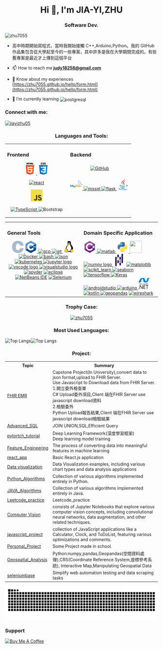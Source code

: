 <h1 align="center">Hi 👋, I'm JIA-YI,ZHU</h1>
<h3 align="center">Software Dev.  </h3>

<p align="left"> <img src="https://komarev.com/ghpvc/?username=zhu7055&label=Profile%20views&color=0e75b6&style=flat" alt="zhu7055" /> </p>

- 高中時期開始寫程式，當時我開始接觸 C++,Arduino,Python。我的 GitHub 作品集包含從大學起至今的一些專案，其中許多是我在大學期間完成的。有些舊專案是最近才上傳到這個平台

- 📫 How to reach me **judy18258@gmail.com**

- 📄 Know about my experiences [https://zhu7055.github.io/hello/form.html](https://zhu7055.github.io/hello/form.html)
- 🌱 I’m currently learning
  <img align="center" src="https://img.shields.io/badge/postgres-316192.svg?logo=postgresql&logoColor=white" alt="postgresql">

<h3 align="left">Connect with me:</h3>
<p align="left">
<a href="https://kaggle.com/jiayizhu05" target="blank"><img align="center" src="https://raw.githubusercontent.com/rahuldkjain/github-profile-readme-generator/master/src/images/icons/Social/kaggle.svg" alt="jiayizhu05" height="30" width="40" /></a>
</p>

<h3 align="center">Languages and Tools:</h3>
<table><tr><td valign="top" width="50%">
<h3>Frontend</h3>
<div align="center">
<a href="https://www.w3.org/html/" target="_blank" rel="noreferrer"> 
    <img src="https://raw.githubusercontent.com/devicons/devicon/master/icons/html5/html5-original-wordmark.svg" alt="html5" width="40" height="40"/> 
  </a>
  <a href="https://www.w3schools.com/css/" target="_blank" rel="noreferrer"> 
    <img src="https://raw.githubusercontent.com/devicons/devicon/master/icons/css3/css3-original-wordmark.svg" alt="css3" width="40" height="40"/> 
  
  </a> <a href="https://react.dev/" target="_blank" rel="noreferrer">
    <img src="https://cdn.jsdelivr.net/gh/devicons/devicon@latest/icons/react/react-original.svg" alt="react" width="40" height="40"/>
  
  </a> <a href="https://developer.mozilla.org/en-US/docs/Web/JavaScript" target="_blank" rel="noreferrer"> 
    <img src="https://raw.githubusercontent.com/devicons/devicon/master/icons/javascript/javascript-original.svg" alt="javascript" width="40" height="40"/> 

</a> <a href="https://www.typescriptlang.org/" target="_blank" rel="noreferrer"> 
    <img src="https://cdn.jsdelivr.net/gh/devicons/devicon@latest/icons/typescript/typescript-original.svg" alt="TypeScript" width="40" height="40"/> </a>
    ![Bootstrap](https://img.shields.io/badge/bootstrap-%238511FA.svg?style=for-the-badge&logo=bootstrap&logoColor=white)
   </div>
  </td>
  <td valign="top" width="50%">
<h3>Backend</h3>  
<div align="center">

<a href="https://github.com/" target="_blank"><img style="margin: 10px" src="https://skillicons.dev/icons?i=github" alt="GitHub" height="50" /></a>

<a href="https://www.mysql.com/" target="_blank" rel="noreferrer"> 
    <img src="https://raw.githubusercontent.com/devicons/devicon/master/icons/mysql/mysql-original-wordmark.svg" alt="mysql" width="40" height="40"/>
    </a> <a href="https://www.microsoft.com/en-us/sql-server" target="_blank" rel="noreferrer"> 
    <img src="https://www.svgrepo.com/show/303229/microsoft-sql-server-logo.svg" alt="mssql" width="40" height="40"/> 
</a> <a href="https://flask.palletsprojects.com/" target="_blank" rel="noreferrer"> 
    <img src="https://cdn.jsdelivr.net/gh/devicons/devicon@latest/icons/flask/flask-original-wordmark.svg" alt="flask" width="40" height="40"/>
    </a> <a href="https://www.java.com" target="_blank" rel="noreferrer"> 
    <img src="https://raw.githubusercontent.com/devicons/devicon/master/icons/java/java-original.svg" alt="java" width="40" height="40"/> 
</div>
  
  </td></tr>
</table>
<table>
  <tr>
<td valign="top" width="50%">
<h3>General Tools</h3>
<div align="center">
<a href="https://www.cprogramming.com/" target="_blank" rel="noreferrer"> 
    <img src="https://raw.githubusercontent.com/devicons/devicon/master/icons/c/c-original.svg" alt="c" width="40" height="40"/> 
  </a> <a href="https://www.w3schools.com/cpp/" target="_blank" rel="noreferrer"> 
    <img src="https://raw.githubusercontent.com/devicons/devicon/master/icons/cplusplus/cplusplus-original.svg" alt="cplusplus" width="40" height="40"/> 
</a> <a href="https://cloud.google.com" target="_blank" rel="noreferrer"> 
    <img src="https://www.vectorlogo.zone/logos/google_cloud/google_cloud-icon.svg" alt="gcp" width="40" height="40"/>
  </a> <a href="https://git-scm.com/" target="_blank" rel="noreferrer"> 
    <img src="https://www.vectorlogo.zone/logos/git-scm/git-scm-icon.svg" alt="git" width="40" height="40"/>
    </a> <a href="https://www.linux.org/" target="_blank" rel="noreferrer"> 
    <img src="https://raw.githubusercontent.com/devicons/devicon/master/icons/linux/linux-original.svg" alt="linux" width="40" height="40"/> 
  </a> <a href="https://www.docker.com/" target="_blank" rel="noreferrer">
    <img src="https://cdn.jsdelivr.net/gh/devicons/devicon@latest/icons/docker/docker-original-wordmark.svg" alt="Docker"width="40" height="40"/>
  </a>
  <a href="https://www.gnu.org/software/bash/" target="_blank" rel="noreferrer"> 
    <img src="https://www.vectorlogo.zone/logos/gnu_bash/gnu_bash-icon.svg" alt="bash" width="40" height="40"/> 
    </a> <a href="https://www.json.org/json-en.html" target="_blank" rel="noreferrer"> 
    <img src="https://cdn.jsdelivr.net/gh/devicons/devicon@latest/icons/json/json-original.svg" alt="json" width="40" height="40"/>
    </a> <a href="https://kubernetes.io" target="_blank" rel="noreferrer"> 
    <img src="https://www.vectorlogo.zone/logos/kubernetes/kubernetes-icon.svg" alt="kubernetes" width="40" height="40"/> 
    </a> <a href="https://jupyter.org/" target="_blank" rel="noreferrer">
    <img src="https://cdn.jsdelivr.net/gh/devicons/devicon/icons/jupyter/jupyter-original.svg" height="40" width="40" alt="jupyter logo"  />
  </a> <a href="https://code.visualstudio.com/" target="_blank" rel="noreferrer">
    <img src="https://cdn.jsdelivr.net/gh/devicons/devicon/icons/vscode/vscode-original.svg" height="40" width="40" alt="vscode logo"  />
  </a> <a href="https://visualstudio.microsoft.com/zh-hant/downloads/" target="_blank" rel="noreferrer">
    <img src="https://cdn.jsdelivr.net/gh/devicons/devicon@latest/icons/visualstudio/visualstudio-original.svg" height="40" width="40" alt="visualstudio logo"/>
  </a> <a href="https://www.python.org" target="_blank" rel="noreferrer">
  </a> <a href="https://www.spyder-ide.org/" target="_blank" rel="noreferrer">
    <img src="https://cdn.jsdelivr.net/gh/devicons/devicon@latest/icons/spyder/spyder-plain.svg" alt="spyder" width="40" height="40"/></a>
    <a href="https://eclipseide.org/" target="_blank" rel="noreferrer">
      <img src="https://img.shields.io/badge/Eclipse-FE7A16.svg?style=for-the-badge&logo=Eclipse&logoColor=white" alt="eclipse"></a>
    <a href="https://netbeans.apache.org/front/main/index.html" target="_blank" rel="noreferrer">
      <img src="https://img.shields.io/badge/NetBeansIDE-1B6AC6.svg?style=for-the-badge&logo=apache-netbeans-ide&logoColor=white" alt="NetBeans IDE"></a>
    <a href="https://www.selenium.dev/" target="_blank" rel="noreferrer">
    <img src="https://img.shields.io/badge/-selenium-%43B02A?style=for-the-badge&logo=selenium&logoColor=white" alt="Selenium"></a>
</div>
    
</td><td valign="top" width="50%">
<h3>Domain Specific Application</h3>
<a href="https://www.w3schools.com/cs/" target="_blank" rel="noreferrer"> 
    <img src="https://raw.githubusercontent.com/devicons/devicon/master/icons/csharp/csharp-original.svg" alt="csharp" width="40" height="40"/> 
</a> <a href="https://www.mathworks.com/" target="_blank" rel="noreferrer"> 
    <img src="https://upload.wikimedia.org/wikipedia/commons/2/21/Matlab_Logo.png" alt="matlab" width="40" height="40"/>
   </a>
   <a href="https://www.python.org/downloads/" target="_blank" rel="noreferrer">  
    <img src="https://raw.githubusercontent.com/devicons/devicon/master/icons/python/python-original.svg" alt="python" width="40" height="40"/>
    </a>
    <a href="https://pytorch.org/" target="_blank" rel="noreferrer">
  <img src="https://cdn.jsdelivr.net/gh/devicons/devicon@latest/icons/pytorch/pytorch-original.svg" width="40" height="40"/></a>
  
  <a href="https://numpy.org/" target="_blank" rel="noreferrer"> 
    <img src="https://cdn.jsdelivr.net/gh/devicons/devicon/icons/numpy/numpy-original.svg" height="40" width="40" alt="numpy logo"/>
    </a>
    <a href="https://pandas.pydata.org/" target="_blank" rel="noreferrer"> 
      <img src="https://raw.githubusercontent.com/devicons/devicon/2ae2a900d2f041da66e950e4d48052658d850630/icons/pandas/pandas-original.svg" alt="pandas" width="40" height="40"/></a>
      <a href="https://matplotlib.org/" target="_blank" rel="noreferrer">
    <img src="https://cdn.jsdelivr.net/gh/devicons/devicon@latest/icons/matplotlib/matplotlib-original.svg" alt="matplotlib" width="40" height="40"/>
  </a>
  <a href="https://scikit-learn.org/" target="_blank" rel="noreferrer">
    <img src="https://upload.wikimedia.org/wikipedia/commons/0/05/Scikit_learn_logo_small.svg" alt="scikit_learn" width="40" height="40"/> 
  </a> <a href="https://seaborn.pydata.org/" target="_blank" rel="noreferrer">
    <img src="https://seaborn.pydata.org/_images/logo-mark-lightbg.svg" alt="seaborn" width="40" height="40"/> 
  </a>
  <a href="https://www.tensorflow.org" target="_blank" rel="noreferrer"> 
    <img src="https://www.vectorlogo.zone/logos/tensorflow/tensorflow-icon.svg" alt="tensorflow" width="40" height="40"/> 
</a>
    <a href="https://keras.io/" target="_blank" rel="noreferrer">
    <img src="https://cdn.jsdelivr.net/gh/devicons/devicon@latest/icons/keras/keras-original.svg" alt="Keras"width="40" height="40"/>
  </a>
  <a href="https://developer.android.com/studio?hl=zh-tw" target="_blank" rel="noreferrer">
    <img src="https://cdn.jsdelivr.net/gh/devicons/devicon@latest/icons/androidstudio/androidstudio-original.svg" alt="androidstudio"width="40" height="40" />
    <a href="https://www.arduino.cc/" target="_blank" rel="noreferrer">
    <img src="https://cdn.worldvectorlogo.com/logos/arduino-1.svg" alt="arduino" width="40" height="40"/>
    </a> <a href="https://dotnet.microsoft.com/" target="_blank" rel="noreferrer"> 
    <img src="https://raw.githubusercontent.com/devicons/devicon/master/icons/dot-net/dot-net-original-wordmark.svg" alt="dotnet" width="40" height="40"/>
    </a> <a href="https://kotlinlang.org" target="_blank" rel="noreferrer"> 
    <img src="https://www.vectorlogo.zone/logos/kotlinlang/kotlinlang-icon.svg" alt="kotlin" width="40" height="40"/>
    <a href="https://geopandas.org/en/stable/" target="_blank" rel="noreferrer">
        <img src="https://img.shields.io/badge/geopandas-black?style=for-the-badge&logo=geopandas&logoSize=auto" alt="geopandas"/></a>
      <a href="https://www.wireshark.org/download.html" target="_blank" rel="noreferrer">
          <img src="https://img.shields.io/badge/wireshark-%230047AB?style=for-the-badge&logo=wireshark&logoSize=auto" alt="wireshark"></a>
  </td></tr>
  </table>

<h3 align="center">Trophy Case:</h3>
<p align="center"> <a href="https://github.com/ryo-ma/github-profile-trophy"><img src="https://github-profile-trophy.vercel.app/?username=zhu7055" alt="zhu7055"/>
  </a> </td><td valign="top" width="33%">
<h3 align="center">Most Used Languages:</h3>

![Top Langs](https://github-readme-stats.vercel.app/api/top-langs/?username=zhu7055&layout=compact)![Top Langs](https://github-readme-stats.vercel.app/api/top-langs/?username=zhu7055&&langs_count=8)

<h3 align="center">Project:</h3>
<table>
  <tr>
    <th>Topic</th>
    <th>Summary</th>
  </tr>
<tr>
    <td><a href="https://github.com/zhu7055/FHIR-EMR">FHIR EMR</a></td>
    <td>Capstone Project(In University),convert data to json format,upload to FHIR Server.<br>Use Javascript to Download data from FHIR Server.<br>1.開立委外檢查單            <br>C# Upload委外項目,Client 端在FHIR Server use javascript download資料
    <br>2.檢驗委外<br>Python Upload報告結果,Client 端在FHIR Server use javascript download檢驗結果
    </td>
  </tr>
  <tr>
    <td><a href="https://github.com/zhu7055/kaggle_advanced_sql">Advanced_SQL</a></td>
    <td>JOIN UNION,SQL,Efficient Query</td>
  </tr>
  <tr>
    <td><a href="https://github.com/zhu7055/pytorch-tutorial">pytortch_tutorial</a></td>
    <td>Deep Learning Framework(深度學習框架)<br>Deep learning model training</td>
  </tr>
  <tr>
    <td><a href="https://github.com/zhu7055/kaggle_Feature_Engineering">Feature_Engineering</a></td>
    <td>The process of converting data into meaningful features in machine learning</td>
  </tr>
  <tr>
    <td><a href="https://github.com/zhu7055/react_app">react_app</a></td>
    <td>Basic React.js application</td>
  </tr>
  <tr>
    <td><a href="https://github.com/zhu7055/kaggle_visualization">Data visualization</a></td>
    <td>Data Visualization examples, including various chart types and data analysis applications</td>
  </tr>
  <tr>
    <td><a href="https://github.com/zhu7055/Python_Algorithms">Python_Algorithms</a></td>
    <td>Collection of various algorithms implemented entirely in Python.</td>
  </tr>
  <tr>
    <td><a href="https://github.com/zhu7055/JAVA_Algorithms">JAVA_Algorithms</a></td>
    <td>Collection of various algorithms implemented entirely in Java.</td>
  </tr>
  <tr>
    <td><a href="https://github.com/zhu7055/Leetcode_practice">Leetcode_practice</a></td>
    <td>Leetcode_practice</td>
  </tr>
  <tr>
    <td><a href="https://github.com/zhu7055/kaggle_computer_vision">Computer Vision</a></td>
    <td>consists of Jupyter Notebooks that explore various computer vision concepts, including convolutional neural networks, data augmentation, and other related techniques.</td>
  </tr>
  <tr>
    <td><a href="https://github.com/zhu7055/javascript_project">javascript_project</a></td>
    <td>collection of JavaScript applications like a Calculator, Clock, and ToDoList, featuring various optimizations and comments.</td>
  </tr>
  
  <tr>
    <td><a href="https://github.com/zhu7055/Personal_Project">Personal_Project</a></td>
    <td>Some Project made in school.</td>
  </tr>
  
  <tr>
    <td><a href="https://github.com/zhu7055/Geospatial_Analysis">Geospatial_Analysis</a></td>
    <td>Python:numpy,pandas,Geopandas(空間資料處理),CRS(Coordinate Reference System,座標參考系統),
Interactive Map,Manipulating Geospatial Data</td>
  </tr>
  <tr>
    <td><a href="https://github.com/zhu7055/seleniumbase">seleniumbase</a></td>
    <td>Simplify web automation testing and data scraping tasks</td>
  </tr>
</table>

![snake gif](https://raw.githubusercontent.com/zhu7055/zhu7055/output/github-contribution-grid-snake.svg)

<h3 align=left>Support</h3>
<a href="https://www.buymeacoffee.com/zhuj70553" target="_blank"><img src="https://cdn.buymeacoffee.com/buttons/v2/default-yellow.png" alt="Buy Me A Coffee" style="height: 60px !important;width: 217px !important;" ></a>
